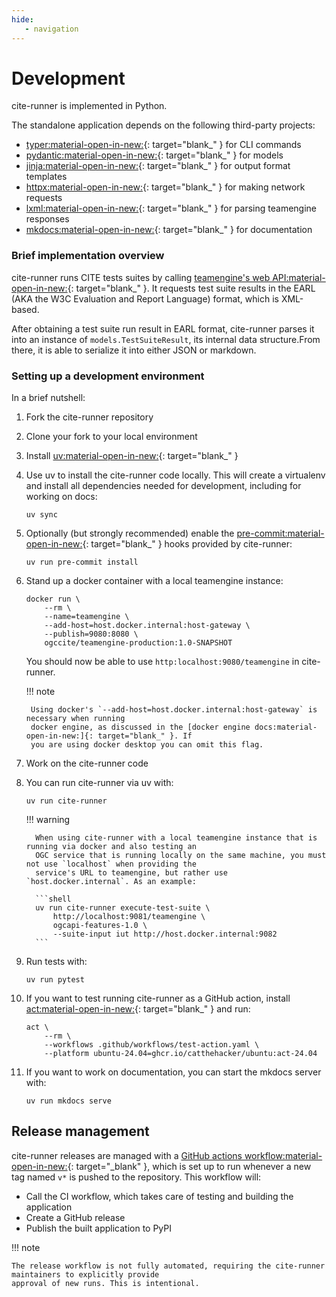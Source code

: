 ```yaml
---
hide:
   - navigation
---
```


# Development

cite-runner is implemented in Python.

The standalone application depends on the following third-party projects:

- [typer:material-open-in-new:]{: target="blank_" } for CLI commands
- [pydantic:material-open-in-new:]{: target="blank_" } for models
- [jinja:material-open-in-new:]{: target="blank_" } for output format templates
- [httpx:material-open-in-new:]{: target="blank_" } for making network requests
- [lxml:material-open-in-new:]{: target="blank_" } for parsing teamengine responses
- [mkdocs:material-open-in-new:]{: target="blank_" } for documentation

### Brief implementation overview

cite-runner runs CITE tests suites by calling [teamengine's web API:material-open-in-new:]{: target="blank_" }. It
requests test suite results in the EARL (AKA the W3C Evaluation and Report
Language) format, which is XML-based.

After obtaining a test suite run result in EARL format, cite-runner parses it
into an instance of `models.TestSuiteResult`, its internal data structure.From
there, it is able to serialize it into either JSON or markdown.


### Setting up a development environment

In a brief nutshell:

1. Fork the cite-runner repository

2. Clone your fork to your local environment

3. Install [uv:material-open-in-new:]{: target="blank_" }

4. Use uv to install the cite-runner code locally. This will create a virtualenv and install all
   dependencies needed for development, including for working on docs:

    ```shell
    uv sync
    ```

5. Optionally (but strongly recommended) enable the [pre-commit:material-open-in-new:]{: target="blank_" } hooks
   provided by cite-runner:

    ```shell
    uv run pre-commit install
    ```

6. Stand up a docker container with a local teamengine instance:

    ```shell
    docker run \
        --rm \
        --name=teamengine \
        --add-host=host.docker.internal:host-gateway \
        --publish=9080:8080 \
        ogccite/teamengine-production:1.0-SNAPSHOT
    ```

    You should now be able to use `http:localhost:9080/teamengine` in
    cite-runner.

    !!! note

        Using docker's `--add-host=host.docker.internal:host-gateway` is necessary when running
        docker engine, as discussed in the [docker engine docs:material-open-in-new:]{: target="blank_" }. If
        you are using docker desktop you can omit this flag.


7. Work on the cite-runner code

8. You can run cite-runner via uv with:

    ```shell
    uv run cite-runner
    ```

    !!! warning

         When using cite-runner with a local teamengine instance that is running via docker and also testing an
         OGC service that is running locally on the same machine, you must not use `localhost` when providing the
         service's URL to teamengine, but rather use `host.docker.internal`. As an example:

         ```shell
         uv run cite-runner execute-test-suite \
             http://localhost:9081/teamengine \
             ogcapi-features-1.0 \
             --suite-input iut http://host.docker.internal:9082
         ```

9. Run tests with:

    ```shell
    uv run pytest
    ```

9. If you want to test running cite-runner as a GitHub action, install [act:material-open-in-new:]{: target="blank_" }
   and run:

    ```shell
    act \
        --rm \
        --workflows .github/workflows/test-action.yaml \
        --platform ubuntu-24.04=ghcr.io/catthehacker/ubuntu:act-24.04
    ```

10. If you want to work on documentation, you can start the mkdocs server with:

    ```shell
    uv run mkdocs serve
    ```


## Release management

cite-runner releases are managed with a [GitHub actions workflow:material-open-in-new:]{: target="_blank" }, which is
set up to run whenever a new tag named `v*` is pushed to the repository. This workflow will:

- Call the CI workflow, which takes care of testing and building the application
- Create a GitHub release
- Publish the built application to PyPI

!!! note

    The release workflow is not fully automated, requiring the cite-runner maintainers to explicitly provide
    approval of new runs. This is intentional.



[act:material-open-in-new:]: https://nektosact.com/introduction.html
[docker engine docs:material-open-in-new:]: https://docs.docker.com/reference/cli/docker/container/run/#add-host
[GitHub actions workflow:material-open-in-new:]: https://github.com/OSGeo/cite-runner/blob/main/.github/workflows/release.yaml
[httpx:material-open-in-new:]: https://www.python-httpx.org/
[jinja:material-open-in-new:]: https://jinja.palletsprojects.com/en/stable/
[lxml:material-open-in-new:]: https://lxml.de/
[mkdocs:material-open-in-new:]: https://www.mkdocs.org/
[pre-commit:material-open-in-new:]: https://pre-commit.com/
[pydantic:material-open-in-new:]: https://docs.pydantic.dev/latest/
[teamengine's web API:material-open-in-new:]: https://opengeospatial.github.io/teamengine/users.html
[typer:material-open-in-new:]: https://typer.tiangolo.com/
[uv:material-open-in-new:]: https://docs.astral.sh/uv/
